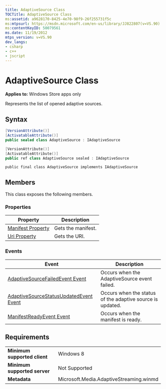 ```yaml
---
title: AdaptiveSource Class
TOCTitle: AdaptiveSource Class
ms:assetid: a9628170-8425-4e70-98f9-26f255731f5c
ms:mtpsurl: https://msdn.microsoft.com/en-us/library/JJ822807(v=VS.90)
ms:contentKeyID: 50079561
ms.date: 11/19/2012
mtps_version: v=VS.90
dev_langs:
- csharp
- c++
- jscript
---
```


# AdaptiveSource Class

**Applies to:** Windows Store apps only

Represents the list of opened adaptive sources.

## Syntax

``` csharp
[VersionAttribute()]
[ActivatableAttribute()]
public sealed class AdaptiveSource : IAdaptiveSource
```

``` c++
[VersionAttribute()]
[ActivatableAttribute()]
public ref class AdaptiveSource sealed : IAdaptiveSource
```

``` jscript
public final class AdaptiveSource implements IAdaptiveSource
```

## Members

This class exposes the following members.

### Properties

|Property|Description|
|--- |--- |
|[Manifest Property](adaptivesource-manifest-property.md)|Gets the manifest.|
|[Uri Property](adaptivesource-uri-property.md)|Gets the URI.|


### Events

|Event|Description|
|--- |--- |
|[AdaptiveSourceFailedEvent Event](adaptivesource-adaptivesourcefailedevent-event.md)|Occurs when the AdaptiveSource event failed.|
|[AdaptiveSourceStatusUpdatedEvent Event](adaptivesource-adaptivesourcestatusupdatedevent-event.md)|Occurs when the status of the adaptive source is updated.|
|[ManifestReadyEvent Event](adaptivesource-manifestreadyevent-event.md)|Occurs when the manifest is ready.|


## Requirements

|||
|--- |--- |
|**Minimum supported client**|Windows 8|
|**Minimum supported server**|Not Supported|
|**Metadata**|Microsoft.Media.AdaptiveStreaming.winmd|


